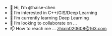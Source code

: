 - 👋 Hi, I’m @haise-chen
- 👀 I’m interested in C++/GIS/Deep Learning
- 🌱 I’m currently learning Deep Learning
- 💞️ I’m looking to collaborate on ...
- 📫 How to reach me ...
zhixin020608@163.com
<!---
haise-chen/haise-chen is a ✨ special ✨ repository because its `README.md` (this file) appears on your GitHub profile.
You can click the Preview link to take a look at your changes.
--->
